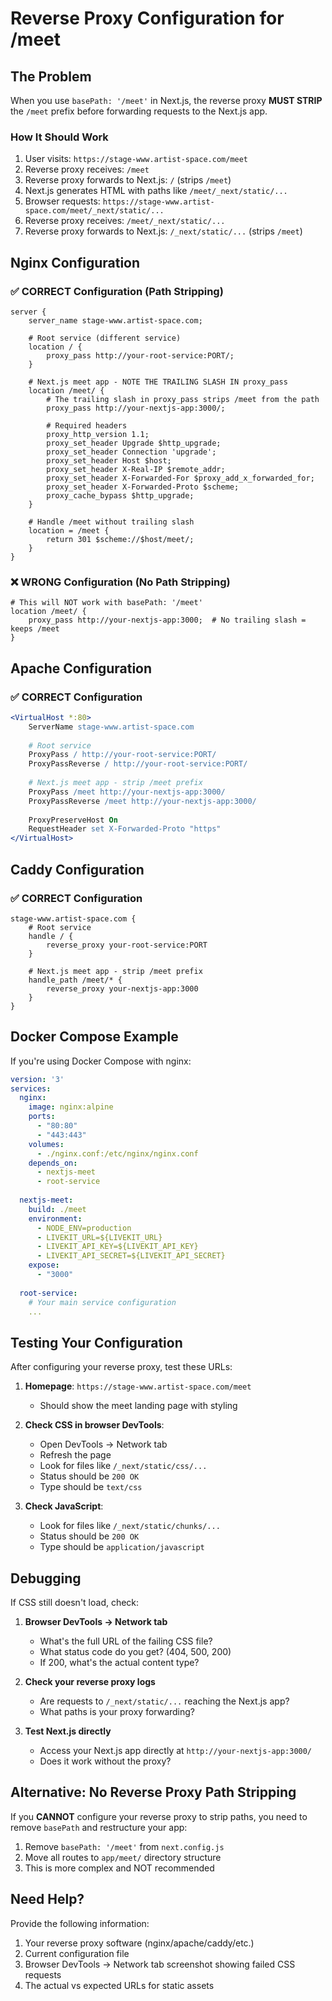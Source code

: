 # Reverse Proxy Configuration for /meet

## The Problem

When you use `basePath: '/meet'` in Next.js, the reverse proxy **MUST STRIP** the `/meet` prefix before forwarding requests to the Next.js app.

### How It Should Work

1. User visits: `https://stage-www.artist-space.com/meet`
2. Reverse proxy receives: `/meet` 
3. Reverse proxy forwards to Next.js: `/` (strips `/meet`)
4. Next.js generates HTML with paths like `/meet/_next/static/...`
5. Browser requests: `https://stage-www.artist-space.com/meet/_next/static/...`
6. Reverse proxy receives: `/meet/_next/static/...`
7. Reverse proxy forwards to Next.js: `/_next/static/...` (strips `/meet`)

## Nginx Configuration

### ✅ CORRECT Configuration (Path Stripping)

```nginx
server {
    server_name stage-www.artist-space.com;
    
    # Root service (different service)
    location / {
        proxy_pass http://your-root-service:PORT/;
    }
    
    # Next.js meet app - NOTE THE TRAILING SLASH IN proxy_pass
    location /meet/ {
        # The trailing slash in proxy_pass strips /meet from the path
        proxy_pass http://your-nextjs-app:3000/;
        
        # Required headers
        proxy_http_version 1.1;
        proxy_set_header Upgrade $http_upgrade;
        proxy_set_header Connection 'upgrade';
        proxy_set_header Host $host;
        proxy_set_header X-Real-IP $remote_addr;
        proxy_set_header X-Forwarded-For $proxy_add_x_forwarded_for;
        proxy_set_header X-Forwarded-Proto $scheme;
        proxy_cache_bypass $http_upgrade;
    }
    
    # Handle /meet without trailing slash
    location = /meet {
        return 301 $scheme://$host/meet/;
    }
}
```

### ❌ WRONG Configuration (No Path Stripping)

```nginx
# This will NOT work with basePath: '/meet'
location /meet/ {
    proxy_pass http://your-nextjs-app:3000;  # No trailing slash = keeps /meet
}
```

## Apache Configuration

### ✅ CORRECT Configuration

```apache
<VirtualHost *:80>
    ServerName stage-www.artist-space.com
    
    # Root service
    ProxyPass / http://your-root-service:PORT/
    ProxyPassReverse / http://your-root-service:PORT/
    
    # Next.js meet app - strip /meet prefix
    ProxyPass /meet http://your-nextjs-app:3000/
    ProxyPassReverse /meet http://your-nextjs-app:3000/
    
    ProxyPreserveHost On
    RequestHeader set X-Forwarded-Proto "https"
</VirtualHost>
```

## Caddy Configuration

### ✅ CORRECT Configuration

```caddy
stage-www.artist-space.com {
    # Root service
    handle / {
        reverse_proxy your-root-service:PORT
    }
    
    # Next.js meet app - strip /meet prefix
    handle_path /meet/* {
        reverse_proxy your-nextjs-app:3000
    }
}
```

## Docker Compose Example

If you're using Docker Compose with nginx:

```yaml
version: '3'
services:
  nginx:
    image: nginx:alpine
    ports:
      - "80:80"
      - "443:443"
    volumes:
      - ./nginx.conf:/etc/nginx/nginx.conf
    depends_on:
      - nextjs-meet
      - root-service
  
  nextjs-meet:
    build: ./meet
    environment:
      - NODE_ENV=production
      - LIVEKIT_URL=${LIVEKIT_URL}
      - LIVEKIT_API_KEY=${LIVEKIT_API_KEY}
      - LIVEKIT_API_SECRET=${LIVEKIT_API_SECRET}
    expose:
      - "3000"
  
  root-service:
    # Your main service configuration
    ...
```

## Testing Your Configuration

After configuring your reverse proxy, test these URLs:

1. **Homepage**: `https://stage-www.artist-space.com/meet`
   - Should show the meet landing page with styling

2. **Check CSS in browser DevTools**:
   - Open DevTools → Network tab
   - Refresh the page
   - Look for files like `/_next/static/css/...`
   - Status should be `200 OK`
   - Type should be `text/css`

3. **Check JavaScript**:
   - Look for files like `/_next/static/chunks/...`
   - Status should be `200 OK`
   - Type should be `application/javascript`

## Debugging

If CSS still doesn't load, check:

1. **Browser DevTools → Network tab**
   - What's the full URL of the failing CSS file?
   - What status code do you get? (404, 500, 200)
   - If 200, what's the actual content type?

2. **Check your reverse proxy logs**
   - Are requests to `/_next/static/...` reaching the Next.js app?
   - What paths is your proxy forwarding?

3. **Test Next.js directly**
   - Access your Next.js app directly at `http://your-nextjs-app:3000/`
   - Does it work without the proxy?

## Alternative: No Reverse Proxy Path Stripping

If you **CANNOT** configure your reverse proxy to strip paths, you need to remove `basePath` and restructure your app:

1. Remove `basePath: '/meet'` from `next.config.js`
2. Move all routes to `app/meet/` directory structure
3. This is more complex and NOT recommended

## Need Help?

Provide the following information:
1. Your reverse proxy software (nginx/apache/caddy/etc.)
2. Current configuration file
3. Browser DevTools → Network tab screenshot showing failed CSS requests
4. The actual vs expected URLs for static assets


